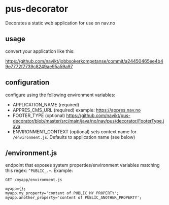 # pus-decorator
Decorates a static web application for use on nav.no

## usage
convert your application like this:

https://github.com/navikt/jobbsokerkompetanse/commit/a24450465ee4b49e7772f7739c8249ae95a59a97


## configuration
configure using the following environment variables:
 - APPLICATION_NAME (required)
 - APPRES_CMS_URL (required) example: https://appres.nav.no
 - FOOTER_TYPE (optional)
 https://github.com/navikt/pus-decorator/blob/master/src/main/java/no/nav/pus/decorator/FooterType.java
 - ENVIRONMENT_CONTEXT (optional) sets context name for `/environment.js`. Defaults to application name (see below)
 
 
## /environment.js
endpoint that exposes system properties/environment variables matching this regex: `^PUBLIC_.+`. Example:

```
GET /myapp/environment.js

myapp={};
myapp.my_property='content of PUBLIC_MY_PROPERTY';
myapp.another_property='content of PUBLIC_ANOTHER_PROPERTY';
```
